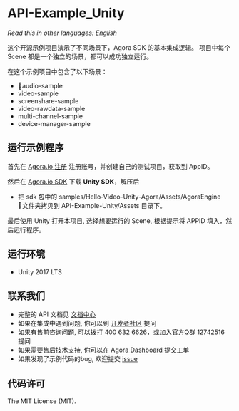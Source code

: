 # API-Example_Unity

*Read this in other languages: [English](README.en.md)*

这个开源示例项目演示了不同场景下，Agora SDK 的基本集成逻辑。 项目中每个 Scene 都是一个独立的场景，都可以成功独立运行。

在这个示例项目中包含了以下场景：

- audio-sample
- video-sample
- screenshare-sample
- video-rawdata-sample
- multi-channel-sample
- device-manager-sample

## 运行示例程序
首先在 [Agora.io 注册](https://dashboard.agora.io/cn/signup/) 注册账号，并创建自己的测试项目，获取到 AppID。

然后在 [Agora.io SDK](https://docs.agora.io/cn/Agora%20Platform/downloads) 下载 **Unity SDK**，解压后

- 把 sdk 包中的 samples/Hello-Video-Unity-Agora/Assets/AgoraEngine 文件夹拷贝到 API-Example-Unity/Assets 目录下。

最后使用 Unity 打开本项目, 选择想要运行的 Scene, 根据提示将 APPID 填入，然后运行程序。

## 运行环境
* Unity 2017 LTS

## 联系我们

- 完整的 API 文档见 [文档中心](https://docs.agora.io/cn/)
- 如果在集成中遇到问题, 你可以到 [开发者社区](https://dev.agora.io/cn/) 提问
- 如果有售前咨询问题, 可以拨打 400 632 6626，或加入官方Q群 12742516 提问
- 如果需要售后技术支持, 你可以在 [Agora Dashboard](https://dashboard.agora.io) 提交工单
- 如果发现了示例代码的bug, 欢迎提交 [issue](https://github.com/AgoraIO/Hello-Unity3D-Agora/issues)

## 代码许可

The MIT License (MIT).
